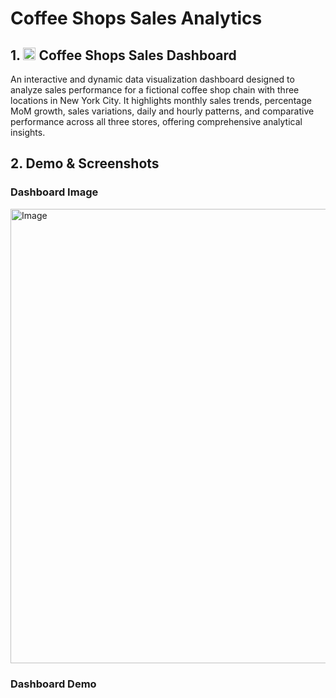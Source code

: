 # Coffee Shops Sales Analytics

## 1. <img width="20" height="20" alt="image" src="https://github.com/user-attachments/assets/8c31ecc1-9c59-4a9f-ae0c-1881ada1ab9e" /> Coffee Shops Sales Dashboard
   
   An interactive and dynamic data visualization dashboard designed to analyze sales performance for a fictional coffee shop chain with three locations in New York 
   City. It highlights monthly sales trends, percentage MoM growth, sales variations, daily and hourly patterns, and comparative performance across all three stores, 
   offering comprehensive analytical insights.

## 2. Demo & Screenshots

   ### Dashboard Image
   <img width="1202" height="727" alt="Image" src="https://github.com/user-attachments/assets/5fb09402-7411-4d91-95c5-250eea166892" />
   
   ### Dashboard Demo
   

